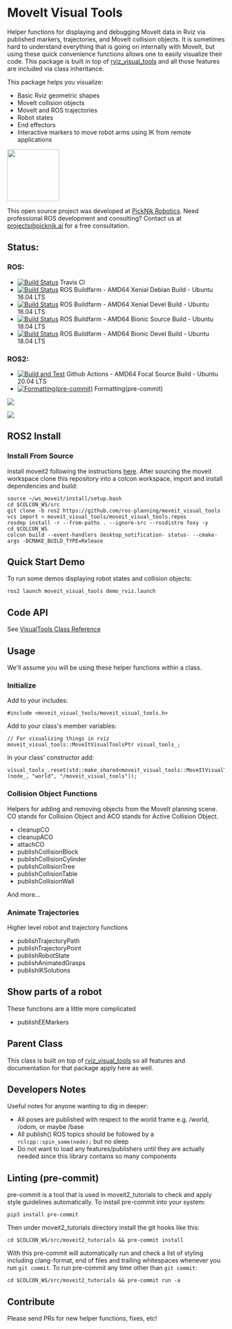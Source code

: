 # MoveIt Visual Tools

Helper functions for displaying and debugging MoveIt data in Rviz via published markers, trajectories, and MoveIt collision objects. It is sometimes hard to understand everything that is going on internally with MoveIt, but using these quick convenience functions allows one to easily visualize their code. This package is built in top of [rviz_visual_tools](https://github.com/PickNikRobotics/rviz_visual_tools) and all those features are included via class inheritance.

This package helps you visualize:

 - Basic Rviz geometric shapes
 - MoveIt collision objects
 - MoveIt and ROS trajectories
 - Robot states
 - End effectors
 - Interactive markers to move robot arms using IK from remote applications

<img src="https://picknik.ai/assets/images/logo.jpg" width="120">

This open source project was developed at [PickNik Robotics](https://picknik.ai/). Need professional ROS development and consulting? Contact us at projects@picknik.ai for a free consultation.

## Status:

### ROS:
* [![Build Status](https://travis-ci.org/ros-planning/moveit_visual_tools.svg)](https://travis-ci.org/ros-planning/moveit_visual_tools) Travis CI
* [![Build Status](http://build.ros.org/buildStatus/icon?job=Kbin_uX64__moveit_visual_tools__ubuntu_xenial_amd64__binary)](http://build.ros.org/view/Kbin_uX64/job/Kbin_uX64__moveit_visual_tools__ubuntu_xenial_amd64__binary/) ROS Buildfarm - AMD64 Xenial Debian Build - Ubuntu 16.04 LTS
* [![Build Status](http://build.ros.org/buildStatus/icon?job=Kdev__moveit_visual_tools__ubuntu_xenial_amd64)](http://build.ros.org/view/Kdev/job/Kdev__moveit_visual_tools__ubuntu_xenial_amd64/) ROS Buildfarm - AMD64 Xenial Devel Build - Ubuntu 16.04 LTS
* [![Build Status](http://build.ros.org/buildStatus/icon?job=Msrc_uB__moveit_visual_tools__ubuntu_bionic__source)](http://build.ros.org/job/Msrc_uB__moveit_visual_tools__ubuntu_bionic__source/) ROS Buildfarm - AMD64 Bionic Source Build - Ubuntu 18.04 LTS
* [![Build Status](http://build.ros.org/buildStatus/icon?job=Mdev__moveit_visual_tools__ubuntu_bionic_amd64)](http://build.ros.org/job/Mdev__moveit_visual_tools__ubuntu_bionic_amd64/) ROS Buildfarm - AMD64 Bionic Devel Build - Ubuntu 18.04 LTS

### ROS2:
- [![Build and Test](https://github.com/ros-planning/moveit_visual_tools/actions/workflows/build_and_test.yaml/badge.svg?branch=ros2)](https://github.com/ros-planning/moveit_visual_tools/actions/workflows/build_and_test.yaml?query=branch%3Aros2) Github Actions - AMD64 Focal Source Build - Ubuntu 20.04 LTS
- [![Formatting(pre-commit)](https://github.com/ros-planning/moveit_visual_tools/actions/workflows/format.yaml/badge.svg?branch=ros2)](https://github.com/ros-planning/moveit_visual_tools/actions/workflows/format.yaml?query=branch%3Aros2) Formatting(pre-commit)

![](resources/screenshot.png)

![](resources/demo.png)

## ROS2 Install

### Install From Source


Install moveit2 following the instructions [here](https://moveit.ros.org/install-moveit2/source/). After sourcing the moveit workspace clone this repository into a colcon workspace, import and install dependencies and build:

    source ~/ws_moveit/install/setup.bash
    cd $COLCON_WS/src
    git clone -b ros2 https://github.com/ros-planning/moveit_visual_tools
    vcs import < moveit_visual_tools/moveit_visual_tools.repos
    rosdep install -r --from-paths . --ignore-src --rosdistro foxy -y
    cd $COLCON_WS
    colcon build --event-handlers desktop_notification- status- --cmake-args -DCMAKE_BUILD_TYPE=Release

## Quick Start Demo

To run some demos displaying robot states and collision objects:

    ros2 launch moveit_visual_tools demo_rviz.launch

## Code API

See [VisualTools Class Reference](http://docs.ros.org/kinetic/api/moveit_visual_tools/html/classmoveit__visual__tools_1_1MoveItVisualTools.html)

## Usage

We'll assume you will be using these helper functions within a class.

### Initialize

Add to your includes:
```
#include <moveit_visual_tools/moveit_visual_tools.h>
```

Add to your class's member variables:
```
// For visualizing things in rviz
moveit_visual_tools::MoveItVisualToolsPtr visual_tools_;
```

In your class' constructor add:
```
visual_tools_.reset(std::make_shared<moveit_visual_tools::MoveItVisualTools>(node_, "world", "/moveit_visual_tools"));
```

### Collision Object Functions

Helpers for adding and removing objects from the MoveIt planning scene. CO stands for Collision Object and ACO stands for Active Collision Object.

 - cleanupCO
 - cleanupACO
 - attachCO
 - publishCollisionBlock
 - publishCollisionCylinder
 - publishCollisionTree
 - publishCollisionTable
 - publishCollisionWall

And more...

### Animate Trajectories

Higher level robot and trajectory functions

 - publishTrajectoryPath
 - publishTrajectoryPoint
 - publishRobotState
 - publishAnimatedGrasps
 - publishIKSolutions

## Show parts of a robot

These functions are a little more complicated

 - publishEEMarkers

## Parent Class

This class is built on top of [rviz_visual_tools](https://github.com/PickNikRobotics/rviz_visual_tools) so all features and documentation for that package apply here as well.

## Developers Notes

Useful notes for anyone wanting to dig in deeper:

 -  All poses are published with respect to the world frame e.g. /world, /odom, or maybe /base
 -  All publish() ROS topics should be followed by a ``rclcpp::spin_some(node);`` but no sleep
 -  Do not want to load any features/publishers until they are actually needed since this library contains so many components

## Linting (pre-commit)

pre-commit is a tool that is used in moveit2_tutorials to check and apply style guidelines automatically. To install pre-commit into your system:

    pip3 install pre-commit

Then under moveit2_tutorials directory install the git hooks like this:

    cd $COLCON_WS/src/moveit2_tutorials && pre-commit install

With this pre-commit will automatically run and check a list of styling including clang-format, end of files and trailing whitespaces whenever you run `git commit`. To run pre-commit any time other than `git commit`:

    cd $COLCON_WS/src/moveit2_tutorials && pre-commit run -a

## Contribute

Please send PRs for new helper functions, fixes, etc!
